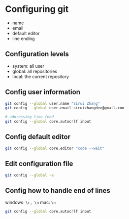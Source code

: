 # Configuring git

- name
- email
- default editor
- line ending

## Configuration levels

- system: all user
- global: all repositories
- local: the current repository

## Config user information

```bash
git config --global user.name "Sirui Zhang"
git config --global user.email siruizhangdev@gmail.com

# addressing line feed      
git config --global core.autocrlf input

```

## Config default editor

```bash
git config --global core.editor "code --wait"
```

## Edit configuration file

```bash
git config --global -e
```

## Config how to handle end of lines

windows: `\r, \n`
mac: `\n`

```bash
git config --global core.autocrlf input
```
